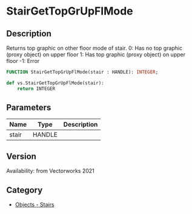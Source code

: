# StairGetTopGrUpFlMode

## Description
<lineList ident=2>
<line>
Returns top graphic on other floor mode of stair.
</line>

<line>
0: Has no top graphic (proxy object) on upper floor
</line>
<line>
1: Has top graphic (proxy object) on upper floor
</line>
<line>
-1: Error
</line>
</lineList>

```pascal
FUNCTION StairGetTopGrUpFlMode(stair : HANDLE): INTEGER;
```

```python
def vs.StairGetTopGrUpFlMode(stair):
    return INTEGER
```

## Parameters
|Name|Type|Description|
|---|---|---|
|stair|HANDLE|   |

## Version
Availability: from Vectorworks 2021

## Category
* [Objects - Stairs](../Categories/Objects%20-%20Stairs.md)

